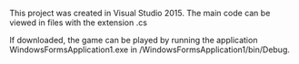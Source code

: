 This project was created in Visual Studio 2015. The main code can be viewed in files with the extension .cs

If downloaded, the game can be played by running the application WindowsFormsApplication1.exe in /WindowsFormsApplication1/bin/Debug.
